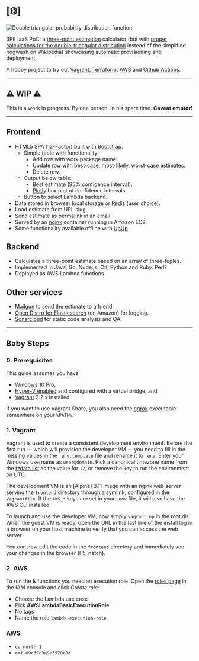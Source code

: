 # [🕄]

![Double triangular probability distribution function][dtpdf]

3PE IaaS PoC: a [three-point estimation][1] calculator (but with [proper
calculations for the double-triangular distribution][2] instead of the
simplified hogwash on Wikipedia) showcasing automatic provisioning and
deployment.

A hobby project to try out [Vagrant], [Terraform], [AWS] and
[Github Actions].

---

## ⚠️ WIP ⚠️

This is a work in progress. By one person. In his spare time. **Caveat emptor!**

---

## Frontend

* HTML5 SPA ([12-Factor]) built with [Bootstrap].
  * Simple table with functionality:
    * Add row with work package name.
    * Update row with best-case, most-likely, worst-case estimates.
    * Delete row.
  * Output below table:
    * Best estimate (95% confidence interval).
    * [Plotly] box plot of confidence intervals.
  * Button to select Lambda backend.
* Data stored in browser local storage or [Redis] (user choice).
* Load estimate from URL slug.
* Send estimate as permalink in an email.
* Served by an [nginx] container running in Amazon EC2.
* Some functionality available offline with [UpUp].

## Backend

* Calculates a three-point estimate based on an array of three-tuples.
* Implemented in Java, Go, Node.js, C#, Python and Ruby. Perl?
* Deployed as AWS Lambda functions.

## Other services

* [Mailgun] to send the estimate to a friend.
* [Open Distro for Elasticsearch] (on Amazon) for logging.
* [Sonarcloud] for static code analysis and QA.

---

## Baby Steps

### 0. Prerequisites

This guide assumes you have

* Windows 10 Pro,
* [Hyper-V enabled][3] and configured with a virtual bridge, and
* [Vagrant] 2.2.x installed.

If you want to use Vagrant Share, you also need the [ngrok] executable somewhere
on your `%PATH%`.

### 1. Vagrant

Vagrant is used to create a consistent development environment. Before the first
run — which will provision the developer VM — you need to fill in the missing
values in the `.env.template` file and rename it to `.env`. Enter your Windows
username as `user@domain`. Pick a canonical timezone name from the [tzdata list]
as the value for `TZ`, or remove the key to run the environment on UTC.

The development VM is an [Alpine] 3.11 image with an nginx web server serving
the `frontend` directory through a symlink, configured in the `Vagrantfile`.
If the `AWS_*` keys are set in your `.env` file, it will also have the AWS CLI
installed.

To launch and use the developer VM, now simply `vagrant up` in the root dir.
When the guest VM is ready, open the URL in the last line of the install log in
a browser on your host machine to verify that you can access the web server.

You can now edit the code in the `frontend` directory and immediately see your
changes in the browser (F5, natch).

<!--
To share your dev web server with the world through Vagrant Share, just
`vagrant share --http 4567`.
-->

### 2. AWS

To run the **λ** functions you need an execution role. Open the [roles page] in
the IAM console and click *Create role*:

* Choose the Lambda use case
* Pick **AWSLambdaBasicExecutionRole**
* No tags
* Name the role `lambda-execution-role`

### AWS

* `eu-north-1`
* `ami-09c69c3a9e3578c8d`

[1]:https://en.wikipedia.org/wiki/Three-point_estimation
[2]:https://www.mhnederlof.nl/doubletriangular.html
[3]:https://docs.microsoft.com/en-us/virtualization/hyper-v-on-windows/quick-start/enable-hyper-v
[12-Factor]:https://12factor.net/
[AWS]:https://aws.amazon.com/
[Bootstrap]:https://getbootstrap.com/
[dtpdf]:http://www.mhnederlof.nl/images/doubletriangular.jpg
[Github Actions]:https://github.com/features/actions
[Mailgun]:https://mailgun.com/
[nginx]:https://nginx.com/
[ngrok]:https://ngrok.com/
[Open Distro for Elasticsearch]:https://opendistro.github.io/for-elasticsearch/
[Plotly]:https://plotly.com/javascript/box-plots/
[Redis]:https://redis.io/
[roles page]:https://console.aws.amazon.com/iam/home#/roles
[Sonarcloud]:https://sonarcloud.io/
[Terraform]:https://terraform.io/
[tzdata list]:https://en.wikipedia.org/wiki/List_of_tz_database_time_zones
[UpUp]:https://github.com/TalAter/UpUp
[Vagrant]:https://www.vagrantup.com/
